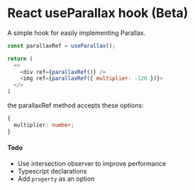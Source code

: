 # React useParallax hook (Beta)

A simple hook for easily implementing Parallax.

```js
const parallaxRef = useParallax();

return (
  <>
    <div ref={parallaxRef()} />
    <img ref={parallaxRef({ multiplier: -120 })}>
  </>
)

```

the parallaxRef method accepts these options:

```ts
{
  multiplier: number;
}
```

#### Todo

- Use intersection observer to improve performance
- Typescript declarations
- Add `property` as an option
